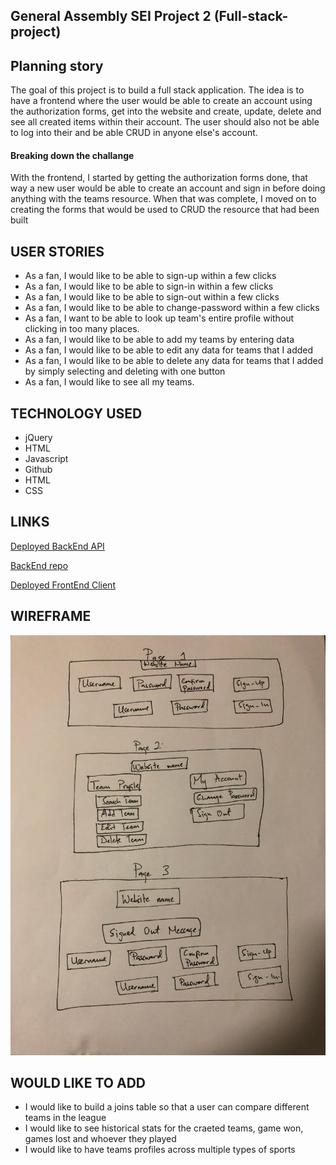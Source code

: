 
## General Assembly SEI Project 2 (Full-stack-project)

## Planning story
The goal of this project is to build a full stack application. The idea is to have a frontend where the user would be able to create an account using the authorization forms, get into the website and create, update, delete and see all created items within their account. The user should also not be able to log into their and be able CRUD in anyone else's account.

#### Breaking down the challange
With the frontend, I started by getting the authorization forms done, that way a new user would be able to create an account and sign in before doing anything with the teams resource. When that was complete, I moved on to creating the forms that would be used to CRUD the resource that had been built


## USER STORIES
- As a fan, I would like to be able to sign-up within a few clicks
- As a fan, I would like to be able to sign-in within a few clicks
- As a fan, I would like to be able to sign-out within a few clicks
- As a fan, I would like to be able to change-password within a few clicks
- As a fan, I want to be able to look up team's entire profile without clicking
  in too many places.
- As a fan, I would like to be able to add my teams by entering data
- As a fan, I would like to be able to edit any data for teams that I added
- As a fan, I would like to be able to delete any data for teams that I added
    by simply selecting and deleting with one button
- As a fan, I would like to see all my teams.

## TECHNOLOGY USED
- jQuery
- HTML
- Javascript
- Github
- HTML
- CSS

## LINKS

[Deployed BackEnd API](https://thebadlands.herokuapp.com/)

[BackEnd repo](https://github.com/mwwasswa/project_2_api)

[Deployed FrontEnd Client](https://mwwasswa.github.io/project_2_client/)

## WIREFRAME

![image](./Wireframe.jpeg)

## WOULD LIKE TO ADD
- I would like to build a joins table so that a user can compare different teams in the league
- I would like to see historical stats for the craeted teams, game won, games lost and whoever they played
- I would like to have teams profiles across multiple types of sports
